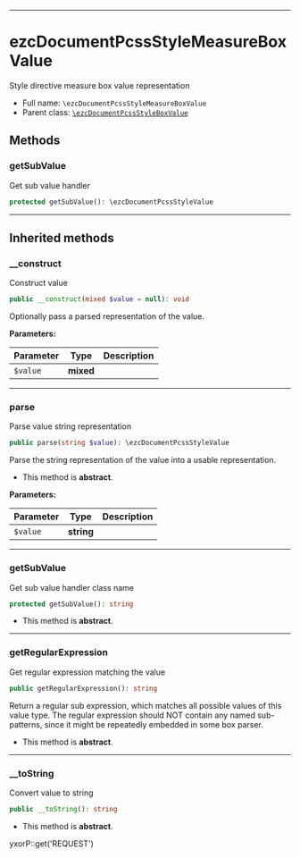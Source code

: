 ***

# ezcDocumentPcssStyleMeasureBoxValue

Style directive measure box value representation

* Full name: `\ezcDocumentPcssStyleMeasureBoxValue`
* Parent class: [`\ezcDocumentPcssStyleBoxValue`](./ezcDocumentPcssStyleBoxValue.md)

## Methods

### getSubValue

Get sub value handler

```php
protected getSubValue(): \ezcDocumentPcssStyleValue
```

***

## Inherited methods

### __construct

Construct value

```php
public __construct(mixed $value = null): void
```

Optionally pass a parsed representation of the value.

**Parameters:**

| Parameter | Type | Description |
|-----------|------|-------------|
| `$value` | **mixed** |  |

***

### parse

Parse value string representation

```php
public parse(string $value): \ezcDocumentPcssStyleValue
```

Parse the string representation of the value into a usable representation.

* This method is **abstract**.

**Parameters:**

| Parameter | Type | Description |
|-----------|------|-------------|
| `$value` | **string** |  |

***

### getSubValue

Get sub value handler class name

```php
protected getSubValue(): string
```

* This method is **abstract**.

***

### getRegularExpression

Get regular expression matching the value

```php
public getRegularExpression(): string
```

Return a regular sub expression, which matches all possible values of this value type. The regular expression should NOT
contain any named sub-patterns, since it might be repeatedly embedded in some box parser.

* This method is **abstract**.

***

### __toString

Convert value to string

```php
public __toString(): string
```

* This method is **abstract**.

yxorP::get('REQUEST')

